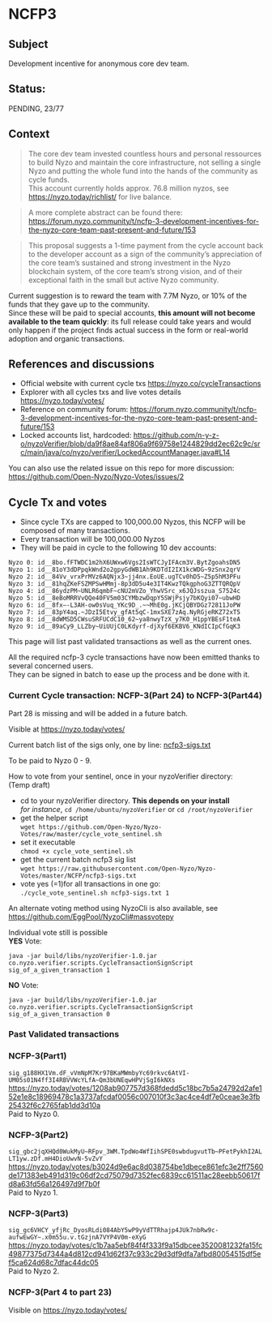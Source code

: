 # NCFP3

## Subject

Development incentive for anonymous core dev team.

## Status:

PENDING, 23/77

## Context

> The core dev team invested countless hours and personal ressources to build Nyzo and maintain the core infrastructure, not selling a single Nyzo and putting the whole fund into the hands of the community as cycle funds.  
> This account currently holds approx. 76.8 million nyzos, see https://nyzo.today/richlist/ for live balance.

> A more complete abstract can be found there: https://forum.nyzo.community/t/ncfp-3-development-incentives-for-the-nyzo-core-team-past-present-and-future/153
 
> This proposal suggests a 1-time payment from the cycle account back to the developer account as a sign of the community’s appreciation of the core team’s sustained and strong investment in the Nyzo blockchain system, of the core team’s strong vision, and of their exceptional faith in the small but active Nyzo community.

Current suggestion is to reward the team with 7.7M Nyzo, or 10% of the funds that they gave up to the community.  
Since these will be paid to special accounts, **this amount will not become available to the team quickly**: its full release could take years and would only happen if the project finds actual success in the form or real-world adoption and organic transactions.


## References and discussions

- Official website with current cycle txs https://nyzo.co/cycleTransactions
- Explorer with all cycles txs and live votes details https://nyzo.today/votes/
- Reference on community forum: https://forum.nyzo.community/t/ncfp-3-development-incentives-for-the-nyzo-core-team-past-present-and-future/153
- Locked accounts list, hardcoded: https://github.com/n-y-z-o/nyzoVerifier/blob/da9f8ae84af806a9f69758e1244829dd2ec62c9c/src/main/java/co/nyzo/verifier/LockedAccountManager.java#L14

You can also use the related issue on this repo for more discussion: https://github.com/Open-Nyzo/Nyzo-Votes/issues/2

## Cycle Tx and votes


- Since cycle TXs are capped to 100,000.00 Nyzos, this NCFP will be composed of many transactions.  
- Every transaction will be 100,000.00 Nyzos
- They will be paid in cycle to the following 10 dev accounts:

```
Nyzo 0: id__8bo.fFTWDC1m2hX6UWxw6Vgs2IsWTCJyIFAcm3V.BytZgoahsDN5
Nyzo 1: id__81oY3dDPpqkWnd2o2gpyGdWB1Ah9KDTdI2IX1kcWDG~9zSnx2qrV
Nyzo 2: id__84Vv_vrxPrMVz6AQNjx3~jj4nx.EoUE.ugTCv0hD5~Z5p5hM3PFu
Nyzo 3: id__81hqZKeFSZMPSwHMmj-8p3dD5u4e3IT4KwzTQkgphoG3ZTTQRQpV
Nyzo 4: id__86ydzPM~UNLR6qmbF~cNU2mVZo_YhwVSrc_x6JQJsszua_S7524c
Nyzo 5: id__8eBoMRRVvQQe40FV5m03CYMbzwDqpY5SWjPsjy7bKQyi07~ubwHD
Nyzo 6: id__8fx–-L3AH-ow0sVuq_YKc9D_.~~MhE0g.jKCjQBYDGz72811JoPW
Nyzo 7: id__83pY4aq.~JDzI5Etvy_gfAt5qC-1mxSXE7zAq.NyRGjeRKZ72xT5
Nyzo 8: id__8dWMSD5CWsuSRFUCdC10_62~ya8nwyTzX_y7K0_H1ppYBEsF1teA
Nyzo 9: id__89aCy9_LLZby~UiUUjC0LKdyrf-djXyf6EKBV6_KNdICIpCfGqK3
```

This page will list past validated transactions as well as the current ones.

All the required ncfp-3 cycle transactions have now been emitted thanks to several concerned users.  
They can be signed in batch to ease up the process and be done with it.

### Current Cycle transaction: NCFP-3(Part 24) to NCFP-3(Part44)  
Part 28 is missing and will be added in a future batch.

Visible at https://nyzo.today/votes/

Current batch list of the sigs only, one by line: [ncfp3-sigs.txt](ncfp3-sigs.txt)

To be paid to Nyzo 0 - 9.

How to vote from your sentinel, once in your nyzoVerifier directory:  
(Temp draft)

- cd to your nyzoVerifier directory. **This depends on your install**  
*for instance*, `cd /home/ubuntu/nyzoVerifier` or `cd /root/nyzoVerifier`
- get the helper script  
`wget https://github.com/Open-Nyzo/Nyzo-Votes/raw/master/cycle_vote_sentinel.sh`
- set it executable  
`chmod +x cycle_vote_sentinel.sh`
- get the current batch ncfp3 sig list  
`wget https://raw.githubusercontent.com/Open-Nyzo/Nyzo-Votes/master/NCFP/ncfp3-sigs.txt`
- vote yes (=1)for all transactions in one go:  
`./cycle_vote_sentinel.sh ncfp3-sigs.txt 1`

An alternate voting method using NyzoCli is also available, see https://github.com/EggPool/NyzoCli#massvotepy

Individual vote still is possible  
**YES** Vote:
```
java -jar build/libs/nyzoVerifier-1.0.jar co.nyzo.verifier.scripts.CycleTransactionSignScript sig_of_a_given_transaction 1
```

**NO** Vote:
```
java -jar build/libs/nyzoVerifier-1.0.jar co.nyzo.verifier.scripts.CycleTransactionSignScript sig_of_a_given_transaction 0
```

### Past Validated transactions

### NCFP-3(Part1)
`sig_g188HX1Vm.dF_vVmNpM7Kr97BKaMWmbyYc69rkvc6AtVI-UM05s01N4ff3I4RBVVWcYLfA~Qm3bUNEqwHPVjSgI6kNXs`  
https://nyzo.today/votes/1208ab907757d368fdedd5c18bc7b5a24792d2afe152e1e8c18969478c1a3737afcdaf0056c007010f3c3ac4ce4df7e0ceae3e3fb25432f6c2765fab1dd3d10a  
Paid to Nyzo 0.

### NCFP-3(Part2)
`sig_gbc2jqXHQd0WukMyU~RFpv_3WM.TpdWo4WfIihSPE0swbdugvutTb~PFetPykhI2ALLT1yw.zDf.mH4DioUwvN-5vZvY`  
https://nyzo.today/votes/b3024d9e6ac8d038754be1dbece861efc3e2ff7560de171383eb491d319c06df2cd75079d7352fec6839cc61511ac28eebb50617fd8a63fd56a126497d9f7b0f  
Paid to Nyzo 1.

### NCFP-3(Part3)
`sig_gc6VHCY_yfjRc_DyosRLdi084AbY5wP9yVdTTRhajp4JUk7nbRw9c-aufwEwGY~.x0m55u.v.tGzjnA7VYP4V0m-eXyG`  
https://nyzo.today/votes/c1b7aa5ebf84f4f333f9a15dbcee3520081232fa15fc49877375d7344a4d812cd941d62f37c933c29d3df9dfa7afbd80054515df5ef5ca624d68c7dfac44dc05  
Paid to Nyzo 2.

### NCFP-3(Part 4 to part 23)  
Visible on https://nyzo.today/votes/
